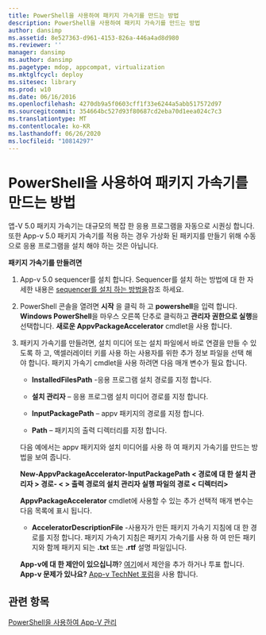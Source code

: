 ```yaml
---
title: PowerShell을 사용하여 패키지 가속기를 만드는 방법
description: PowerShell을 사용하여 패키지 가속기를 만드는 방법
author: dansimp
ms.assetid: 8e527363-d961-4153-826a-446a4ad8d980
ms.reviewer: ''
manager: dansimp
ms.author: dansimp
ms.pagetype: mdop, appcompat, virtualization
ms.mktglfcycl: deploy
ms.sitesec: library
ms.prod: w10
ms.date: 06/16/2016
ms.openlocfilehash: 4270db9a5f0603cff1f33e6244a5abb517572d97
ms.sourcegitcommit: 354664bc527d93f80687cd2eba70d1eea024c7c3
ms.translationtype: MT
ms.contentlocale: ko-KR
ms.lasthandoff: 06/26/2020
ms.locfileid: "10814297"
---
```

# PowerShell을 사용하여 패키지 가속기를 만드는 방법


앱-V 5.0 패키지 가속기는 대규모의 복잡 한 응용 프로그램을 자동으로 시퀀싱 합니다. 또한 App-v 5.0 패키지 가속기를 적용 하는 경우 가상화 된 패키지를 만들기 위해 수동으로 응용 프로그램을 설치 해야 하는 것은 아닙니다.

**패키지 가속기를 만들려면**

1.  App-v 5.0 sequencer를 설치 합니다. Sequencer를 설치 하는 방법에 대 한 자세한 내용은 [sequencer를 설치 하는 방법을](how-to-install-the-sequencer-beta-gb18030.md)참조 하세요.

2.  PowerShell 콘솔을 열려면 **시작** 을 클릭 하 고 **powershell**을 입력 합니다. **Windows PowerShell**을 마우스 오른쪽 단추로 클릭하고 **관리자 권한으로 실행**을 선택합니다. **새로운 AppvPackageAccelerator** cmdlet을 사용 합니다.

3.  패키지 가속기를 만들려면, 설치 미디어 또는 설치 파일에서 바로 연결을 만들 수 있도록 하 고, 액셀러레이터 키를 사용 하는 사용자를 위한 추가 정보 파일을 선택 해야 합니다. 패키지 가속기 cmdlet을 사용 하려면 다음 매개 변수가 필요 합니다.

    -   **InstalledFilesPath** -응용 프로그램 설치 경로를 지정 합니다.

    -   **설치 관리자** – 응용 프로그램 설치 미디어 경로를 지정 합니다.

    -   **InputPackagePath** – appv 패키지의 경로를 지정 합니다.

    -   **Path** – 패키지의 출력 디렉터리를 지정 합니다.

    다음 예에서는 appv 패키지와 설치 미디어를 사용 하 여 패키지 가속기를 만드는 방법을 보여 줍니다.

    **New-AppvPackageAccelerator-InputPackagePath &lt; 경로에 대 한 설치 관리자 &gt; 경로- &lt; &gt; 출력 경로의 설치 관리자 실행 파일의 경로 &lt; 디렉터리&gt;**

    **AppvPackageAccelerator** cmdlet에 사용할 수 있는 추가 선택적 매개 변수는 다음 목록에 표시 됩니다.

    -   **AcceleratorDescriptionFile** -사용자가 만든 패키지 가속기 지침에 대 한 경로를 지정 합니다. 패키지 가속기 지침은 패키지 가속기를 사용 하 여 만든 패키지와 함께 패키지 되는 **.txt** 또는 **.rtf** 설명 파일입니다.

    **App-v에 대 한 제안이 있으십니까**? [여기](http://appv.uservoice.com/forums/280448-microsoft-application-virtualization)에서 제안을 추가 하거나 투표 합니다. **App-v 문제가 있나요?** [App-v TechNet 포럼](https://social.technet.microsoft.com/Forums/home?forum=mdopappv)을 사용 합니다.

## 관련 항목


[PowerShell을 사용하여 App-V 관리](administering-app-v-by-using-powershell.md)

 

 





